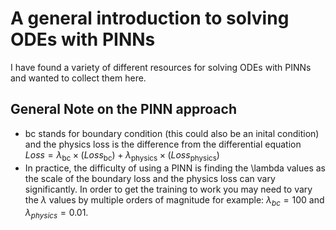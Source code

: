 # A general introduction to solving ODEs with PINNs
I have found a variety of different resources for solving ODEs with PINNs and wanted to collect them here.
## General Note on the PINN approach
- bc stands for boundary condition (this could also be an inital condition) and the physics loss is the difference from the differential equation
$Loss = \lambda_{\text{bc}} \times (Loss_{{\text{bc}}}) + \lambda_{{\text{physics}}} \times (Loss_{\text{physics}})$
- In practice, the difficulty of using a PINN is finding the \lambda values as the scale of the boundary loss and the physics loss can vary significantly. In order to get the training to work you may need to vary the $\lambda$ values by multiple orders of magnitude for example: $\lambda_{bc} = 100$ and $\lambda_{physics} = 0.01$. 
